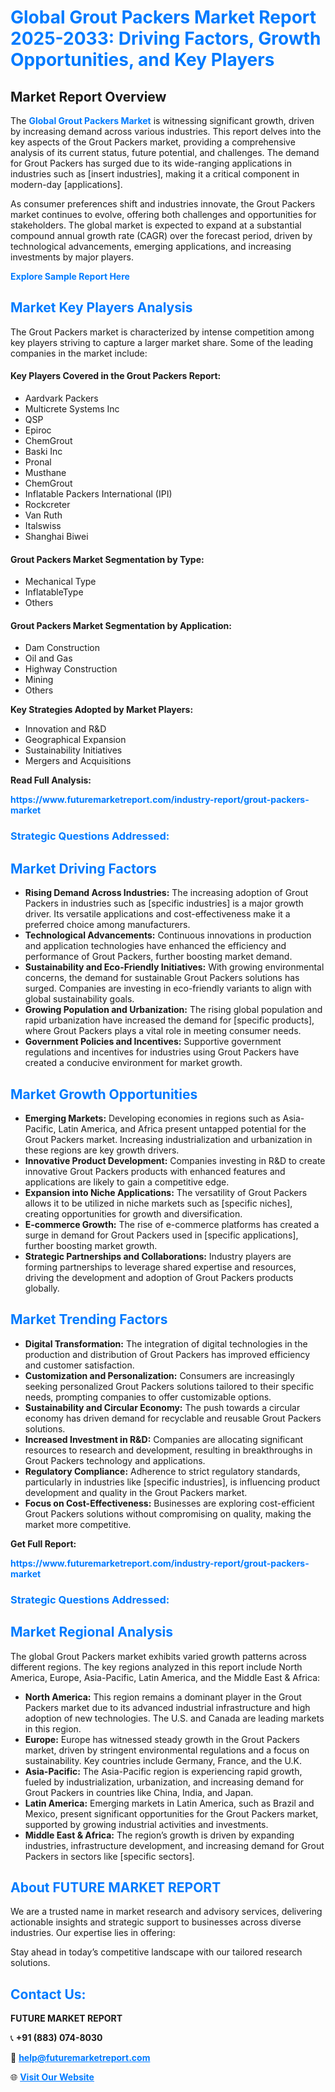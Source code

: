 <h1 style="color: #007BFF;">Global Grout Packers Market Report 2025-2033: Driving Factors, Growth Opportunities, and Key Players</h1>

<section id="overview">
<h2>Market Report Overview</h2>
<p>The <a href="https://www.futuremarketreport.com/industry-report/grout-packers-market" style="color: #007BFF; text-decoration: none;"><strong>Global Grout Packers Market</strong></a> is witnessing significant growth, driven by increasing demand across various industries. This report delves into the key aspects of the Grout Packers market, providing a comprehensive analysis of its current status, future potential, and challenges. The demand for Grout Packers has surged due to its wide-ranging applications in industries such as [insert industries], making it a critical component in modern-day [applications].</p>
<p>As consumer preferences shift and industries innovate, the Grout Packers market continues to evolve, offering both challenges and opportunities for stakeholders. The global market is expected to expand at a substantial compound annual growth rate (CAGR) over the forecast period, driven by technological advancements, emerging applications, and increasing investments by major players.</p>
</section>

<section id="overview">
<p><a href="https://www.futuremarketreport.com/request-sample/reportId=29075" style="color: #007BFF; text-decoration: none;"><strong>Explore Sample Report Here</strong></a></p>
</section>

<section id="key-players">
<h2 style="color: #007BFF;">Market Key Players Analysis</h2>
<p>The Grout Packers market is characterized by intense competition among key players striving to capture a larger market share. Some of the leading companies in the market include:</p>
<h4>Key Players Covered in the Grout Packers Report:</h4>
<ul><li>Aardvark Packers</li><li>Multicrete Systems Inc</li><li>QSP</li><li>Epiroc</li><li>ChemGrout</li><li>Baski Inc</li><li>Pronal</li><li>Musthane</li><li>ChemGrout</li><li>Inflatable Packers International (IPI)</li><li>Rockcreter</li><li>Van Ruth</li><li>Italswiss</li><li>Shanghai Biwei</li></ul>
<h4>Grout Packers Market Segmentation by Type:</h4>
<ul><li>Mechanical Type</li><li>InflatableType</li><li>Others</li></ul>

<h4>Grout Packers Market Segmentation by Application:</h4>
<ul><li>Dam Construction</li><li>Oil and Gas</li><li>Highway Construction</li><li>Mining</li><li>Others</li></ul>
<p><strong>Key Strategies Adopted by Market Players:</strong></p>
<ul>
<li>Innovation and R&D</li>
<li>Geographical Expansion</li>
<li>Sustainability Initiatives</li>
<li>Mergers and Acquisitions</li>
</ul>
</section>

<section>
<p><strong>Read Full Analysis: </strong></p><a href="https://www.futuremarketreport.com/industry-report/grout-packers-market" style="color: #007BFF; text-decoration: none;"><strong>https://www.futuremarketreport.com/industry-report/grout-packers-market</strong></a>
<h3 style="color: #007BFF;">Strategic Questions Addressed:</h3>
</section>

<section id="driving-factors">
<h2 style="color: #007BFF;">Market Driving Factors</h2>
<ul>
<li><strong>Rising Demand Across Industries:</strong> The increasing adoption of Grout Packers in industries such as [specific industries] is a major growth driver. Its versatile applications and cost-effectiveness make it a preferred choice among manufacturers.</li>
<li><strong>Technological Advancements:</strong> Continuous innovations in production and application technologies have enhanced the efficiency and performance of Grout Packers, further boosting market demand.</li>
<li><strong>Sustainability and Eco-Friendly Initiatives:</strong> With growing environmental concerns, the demand for sustainable Grout Packers solutions has surged. Companies are investing in eco-friendly variants to align with global sustainability goals.</li>
<li><strong>Growing Population and Urbanization:</strong> The rising global population and rapid urbanization have increased the demand for [specific products], where Grout Packers plays a vital role in meeting consumer needs.</li>
<li><strong>Government Policies and Incentives:</strong> Supportive government regulations and incentives for industries using Grout Packers have created a conducive environment for market growth.</li>
</ul>
</section>

<section id="growth-opportunities">
<h2 style="color: #007BFF;">Market Growth Opportunities</h2>
<ul>
<li><strong>Emerging Markets:</strong> Developing economies in regions such as Asia-Pacific, Latin America, and Africa present untapped potential for the Grout Packers market. Increasing industrialization and urbanization in these regions are key growth drivers.</li>
<li><strong>Innovative Product Development:</strong> Companies investing in R&D to create innovative Grout Packers products with enhanced features and applications are likely to gain a competitive edge.</li>
<li><strong>Expansion into Niche Applications:</strong> The versatility of Grout Packers allows it to be utilized in niche markets such as [specific niches], creating opportunities for growth and diversification.</li>
<li><strong>E-commerce Growth:</strong> The rise of e-commerce platforms has created a surge in demand for Grout Packers used in [specific applications], further boosting market growth.</li>
<li><strong>Strategic Partnerships and Collaborations:</strong> Industry players are forming partnerships to leverage shared expertise and resources, driving the development and adoption of Grout Packers products globally.</li>
</ul>
</section>

<section id="trending-factors">
<h2 style="color: #007BFF;">Market Trending Factors</h2>
<ul>
<li><strong>Digital Transformation:</strong> The integration of digital technologies in the production and distribution of Grout Packers has improved efficiency and customer satisfaction.</li>
<li><strong>Customization and Personalization:</strong> Consumers are increasingly seeking personalized Grout Packers solutions tailored to their specific needs, prompting companies to offer customizable options.</li>
<li><strong>Sustainability and Circular Economy:</strong> The push towards a circular economy has driven demand for recyclable and reusable Grout Packers solutions.</li>
<li><strong>Increased Investment in R&D:</strong> Companies are allocating significant resources to research and development, resulting in breakthroughs in Grout Packers technology and applications.</li>
<li><strong>Regulatory Compliance:</strong> Adherence to strict regulatory standards, particularly in industries like [specific industries], is influencing product development and quality in the Grout Packers market.</li>
<li><strong>Focus on Cost-Effectiveness:</strong> Businesses are exploring cost-efficient Grout Packers solutions without compromising on quality, making the market more competitive.</li>
</ul>
</section>

<section>
<p><strong>Get Full Report: </strong></p><a href="https://www.futuremarketreport.com/industry-report/grout-packers-market" style="color: #007BFF; text-decoration: none;"><strong>https://www.futuremarketreport.com/industry-report/grout-packers-market</strong></a>
<h3 style="color: #007BFF;">Strategic Questions Addressed:</h3>
</section>


<section id="regional-analysis">
<h2 style="color: #007BFF;">Market Regional Analysis</h2>
<p>The global Grout Packers market exhibits varied growth patterns across different regions. The key regions analyzed in this report include North America, Europe, Asia-Pacific, Latin America, and the Middle East & Africa:</p>
<ul>
<li><strong>North America:</strong> This region remains a dominant player in the Grout Packers market due to its advanced industrial infrastructure and high adoption of new technologies. The U.S. and Canada are leading markets in this region.</li>
<li><strong>Europe:</strong> Europe has witnessed steady growth in the Grout Packers market, driven by stringent environmental regulations and a focus on sustainability. Key countries include Germany, France, and the U.K.</li>
<li><strong>Asia-Pacific:</strong> The Asia-Pacific region is experiencing rapid growth, fueled by industrialization, urbanization, and increasing demand for Grout Packers in countries like China, India, and Japan.</li>
<li><strong>Latin America:</strong> Emerging markets in Latin America, such as Brazil and Mexico, present significant opportunities for the Grout Packers market, supported by growing industrial activities and investments.</li>
<li><strong>Middle East & Africa:</strong> The region’s growth is driven by expanding industries, infrastructure development, and increasing demand for Grout Packers in sectors like [specific sectors].</li>
</ul>
</section>

<footer>
<h2 style="color: #007BFF;">About FUTURE MARKET REPORT</h2>
<p>We are a trusted name in market research and advisory services, delivering actionable insights and strategic support to businesses across diverse industries. Our expertise lies in offering:</p>

<p>Stay ahead in today’s competitive landscape with our tailored research solutions.</p>

<h2 style="color: #007BFF;">Contact Us:</h2>
<p><strong>FUTURE MARKET REPORT</strong></p>
<p>📞 <strong>+91 (883) 074-8030</strong></p>
<p>📧 <strong><a href="mailto:help@futuremarketreport.com" style="color: #007BFF;">help@futuremarketreport.com</a></strong></p>
<p>🌐 <strong><a href="https://www.futuremarketreport.com/" style="color: #007BFF;">Visit Our Website</a></strong></p>
</footer>